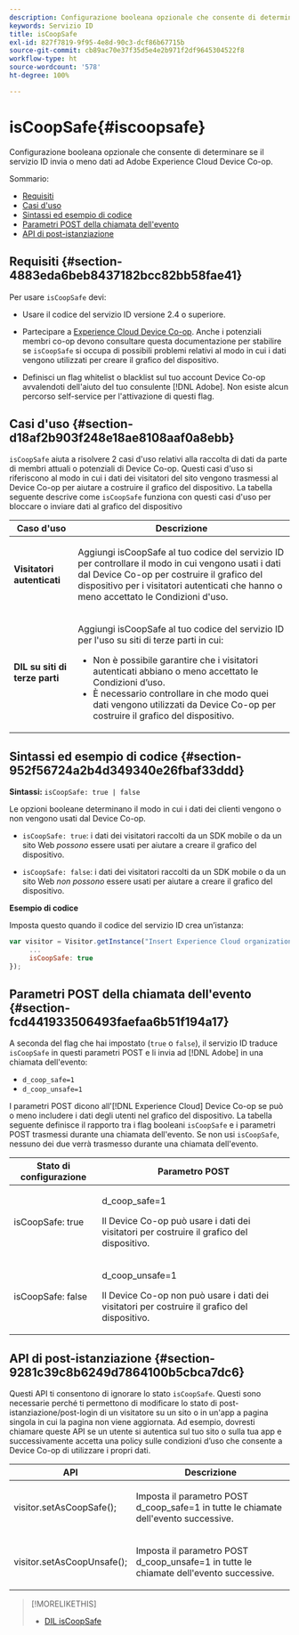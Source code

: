 ```yaml
---
description: Configurazione booleana opzionale che consente di determinare se il servizio ID invia o meno dati ad Adobe Experience Cloud Device Co-op.
keywords: Servizio ID
title: isCoopSafe
exl-id: 827f7819-9f95-4e8d-90c3-dcf86b67715b
source-git-commit: cb89ac70e37f35d5e4e2b971f2df9645304522f8
workflow-type: ht
source-wordcount: '578'
ht-degree: 100%

---
```


# isCoopSafe{#iscoopsafe}

Configurazione booleana opzionale che consente di determinare se il servizio ID invia o meno dati ad Adobe Experience Cloud Device Co-op.

Sommario:

<ul class="simplelist"> 
 <li> <a href="../../library/function-vars/coopsafe.md#section-4883eda6beb8437182bcc82bb58fae41" format="dita" scope="local"> Requisiti </a> </li> 
 <li> <a href="../../library/function-vars/coopsafe.md#section-d18af2b903f248e18ae8108aaf0a8ebb" format="dita" scope="local"> Casi d'uso </a> </li> 
 <li> <a href="../../library/function-vars/coopsafe.md#section-952f56724a2b4d349340e26fbaf33ddd" format="dita" scope="local"> Sintassi ed esempio di codice </a> </li> 
 <li> <a href="../../library/function-vars/coopsafe.md#section-fcd441933506493faefaa6b51f194a17" format="dita" scope="local"> Parametri POST della chiamata dell'evento </a> </li> 
 <li> <a href="../../library/function-vars/coopsafe.md#section-9281c39c8b6249d7864100b5cbca7dc6" format="dita" scope="local"> API di post-istanziazione </a> </li> 
</ul>

## Requisiti {#section-4883eda6beb8437182bcc82bb58fae41}

Per usare `isCoopSafe` devi:

* Usare il codice del servizio ID versione 2.4 o superiore.
* Partecipare a [Experience Cloud Device Co-op](https://experienceleague.adobe.com/docs/device-co-op/using/about/overview.html?lang=it). Anche i potenziali membri co-op devono consultare questa documentazione per stabilire se `isCoopSafe` si occupa di possibili problemi relativi al modo in cui i dati vengono utilizzati per creare il grafico del dispositivo.

* Definisci un flag whitelist o blacklist sul tuo account Device Co-op avvalendoti dell&#39;aiuto del tuo consulente [!DNL Adobe]. Non esiste alcun percorso self-service per l&#39;attivazione di questi flag.

## Casi d&#39;uso {#section-d18af2b903f248e18ae8108aaf0a8ebb}

`isCoopSafe` aiuta a risolvere 2 casi d&#39;uso relativi alla raccolta di dati da parte di membri attuali o potenziali di Device Co-op. Questi casi d&#39;uso si riferiscono al modo in cui i dati dei visitatori del sito vengono trasmessi al Device Co-op per aiutare a costruire il grafico del dispositivo. La tabella seguente descrive come `isCoopSafe` funziona con questi casi d&#39;uso per bloccare o inviare dati al grafico del dispositivo

<table id="table_A24C63D2A21F47EDBAC8FA5E7BE888D8"> 
 <thead> 
  <tr> 
   <th colname="col1" class="entry"> Caso d'uso </th> 
   <th colname="col2" class="entry"> Descrizione </th> 
  </tr> 
 </thead>
 <tbody> 
  <tr> 
   <td colname="col1"> <p> <b>Visitatori autenticati</b> </p> </td> 
   <td colname="col2"> <p>Aggiungi <span class="codeph">isCoopSafe</span> al tuo codice del servizio ID per controllare il modo in cui vengono usati i dati dal Device Co-op per costruire il grafico del dispositivo per i visitatori autenticati che hanno o meno accettato le Condizioni d'uso. </p> </td> 
  </tr> 
  <tr> 
   <td colname="col1"> <p> <b>DIL su siti di terze parti</b> </p> </td> 
   <td colname="col2"> <p>Aggiungi <span class="codeph">isCoopSafe</span> al tuo codice del servizio ID per l'uso su siti di terze parti in cui: </p> <p> 
     <ul id="ul_C27BB26510314834A2A7CD99D46DA4AC"> 
      <li id="li_4E6AE574F18646F09C0CF4553EEA1A9E">Non è possibile garantire che i visitatori autenticati abbiano o meno accettato le Condizioni d’uso. </li> 
      <li id="li_26D0561BF32B4278B0A6B5082C17FED8">È necessario controllare in che modo quei dati vengono utilizzati da Device Co-op per costruire il grafico del dispositivo. </li> 
     </ul> </p> </td> 
  </tr> 
 </tbody> 
</table>

## Sintassi ed esempio di codice {#section-952f56724a2b4d349340e26fbaf33ddd}

**Sintassi:** `isCoopSafe: true | false`

Le opzioni booleane determinano il modo in cui i dati dei clienti vengono o non vengono usati dal Device Co-op.

* `isCoopSafe: true`: i dati dei visitatori raccolti da un SDK mobile o da un sito Web *possono* essere usati per aiutare a creare il grafico del dispositivo.

* `isCoopSafe: false`: i dati dei visitatori raccolti da un SDK mobile o da un sito Web *non possono* essere usati per aiutare a creare il grafico del dispositivo.

**Esempio di codice**

Imposta questo quando il codice del servizio ID crea un’istanza:

```js
var visitor = Visitor.getInstance("Insert Experience Cloud organization ID here",{ 
     ... 
     isCoopSafe: true 
});
```

## Parametri POST della chiamata dell&#39;evento {#section-fcd441933506493faefaa6b51f194a17}

A seconda del flag che hai impostato (`true` o `false`), il servizio ID traduce `isCoopSafe` in questi parametri POST e li invia ad [!DNL Adobe] in una chiamata dell&#39;evento:

* `d_coop_safe=1`
* `d_coop_unsafe=1`

I parametri POST dicono all&#39;[!DNL Experience Cloud] Device Co-op se può o meno includere i dati degli utenti nel grafico del dispositivo. La tabella seguente definisce il rapporto tra i flag booleani `isCoopSafe` e i parametri POST trasmessi durante una chiamata dell&#39;evento. Se non usi `isCoopSafe`, nessuno dei due verrà trasmesso durante una chiamata dell&#39;evento.

<table id="table_0A544534CA904F4D9836A34B8C1EACBB"> 
 <thead> 
  <tr> 
   <th colname="col1" class="entry"> Stato di configurazione </th> 
   <th colname="col2" class="entry"> Parametro POST </th> 
  </tr> 
 </thead>
 <tbody> 
  <tr> 
   <td colname="col1"> <p> <span class="codeph"> isCoopSafe: true </span> </p> </td> 
   <td colname="col2"> <p> <span class="codeph"> d_coop_safe=1 </span> </p> <p>Il Device Co-op può usare i dati dei visitatori per costruire il grafico del dispositivo. </p> </td> 
  </tr> 
  <tr> 
   <td colname="col1"> <p> <span class="codeph"> isCoopSafe: false </span> </p> </td> 
   <td colname="col2"> <p> <span class="codeph"> d_coop_unsafe=1 </span> </p> <p>Il Device Co-op non può usare i dati dei visitatori per costruire il grafico del dispositivo. </p> </td> 
  </tr> 
 </tbody> 
</table>

## API di post-istanziazione {#section-9281c39c8b6249d7864100b5cbca7dc6}

Questi API ti consentono di ignorare lo stato `isCoopSafe`. Questi sono necessarie perché ti permettono di modificare lo stato di post-istanziazione/post-login di un visitatore su un sito o in un&#39;app a pagina singola in cui la pagina non viene aggiornata. Ad esempio, dovresti chiamare queste API se un utente si autentica sul tuo sito o sulla tua app e successivamente accetta una policy sulle condizioni d’uso che consente a Device Co-op di utilizzare i propri dati.

<table id="table_BAA96B1F82BE48C3A61A1AF1367BA45C"> 
 <thead> 
  <tr> 
   <th colname="col1" class="entry"> API </th> 
   <th colname="col2" class="entry"> Descrizione </th> 
  </tr> 
 </thead>
 <tbody> 
  <tr> 
   <td colname="col1"> <p> <span class="codeph"> visitor.setAsCoopSafe(); </span> </p> </td> 
   <td colname="col2"> <p>Imposta il parametro POST <span class="codeph">d_coop_safe=1</span> in tutte le chiamate dell'evento successive. </p> </td> 
  </tr> 
  <tr> 
   <td colname="col1"> <p> <span class="codeph"> visitor.setAsCoopUnsafe(); </span> </p> </td> 
   <td colname="col2"> <p>Imposta il parametro POST <span class="codeph">d_coop_unsafe=1</span> in tutte le chiamate dell'evento successive. </p> </td> 
  </tr> 
 </tbody> 
</table>

<!--
Wiki page https://wiki.corp.adobe.com/x/RCfFTg
-->

>[!MORELIKETHIS]
>
>* [DIL isCoopSafe](https://experienceleague.adobe.com/docs/audience-manager/user-guide/dil-api/class-level-dil-methods/dil-coopsafe.html?lang=it)

